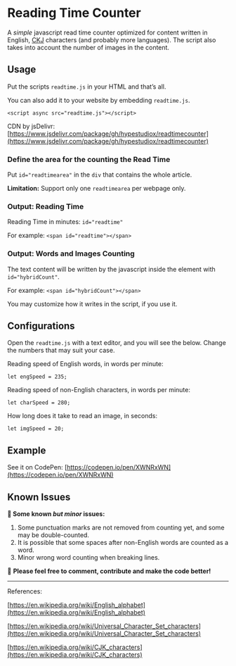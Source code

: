 # Reading Time Counter

A *simple* javascript read time counter optimized for content written in English, [CKJ](https://en.wikipedia.org/wiki/CJK_characters) characters (and probably more languages). The script also takes into account the number of images in the content.

## Usage

Put the scripts `readtime.js` in your HTML and that’s all.

You can also add it to your website by embedding `readtime.js`.

`<script async src="readtime.js"></script>`

CDN by jsDelivr: [https://www.jsdelivr.com/package/gh/hypestudiox/readtimecounter](https://www.jsdelivr.com/package/gh/hypestudiox/readtimecounter)

### Define the area for the counting the Read Time

Put `id="readtimearea"` in the `div` that contains the whole article.

**Limitation:** Support only one `readtimearea` per webpage only.

### Output: Reading Time

Reading Time in minutes: `id="readtime"` 

For example: `<span id="readtime"></span>`

### Output: Words and Images Counting

The text content will be written by the javascript inside the element with `id="hybridCount"`.

For example: `<span id="hybridCount"></span>`

You may customize how it writes in the script, if you use it.

## Configurations

Open the `readtime.js` with a text editor, and you will see the below. Change the numbers that may suit your case.

Reading speed of English words, in words per minute:

`let engSpeed = 235;`

Reading speed of non-English characters, in words per minute:

`let charSpeed = 280;`

How long does it take to read an image, in seconds:

`let imgSpeed = 20;`

## Example

See it on CodePen: [https://codepen.io/pen/XWNRxWN](https://codepen.io/pen/XWNRxWN)

## Known Issues

**👾 Some known *but minor* issues:**

1. Some punctuation marks are not removed from counting yet, and some may be double-counted.
2. It is possible that some spaces after non-English words are counted as a word.
3. Minor wrong word counting when breaking lines.

📣 **Please feel free to comment, contribute and make the code better!**

---

References:

[https://en.wikipedia.org/wiki/English_alphabet](https://en.wikipedia.org/wiki/English_alphabet)

[https://en.wikipedia.org/wiki/Universal_Character_Set_characters](https://en.wikipedia.org/wiki/Universal_Character_Set_characters)

[https://en.wikipedia.org/wiki/CJK_characters](https://en.wikipedia.org/wiki/CJK_characters)
